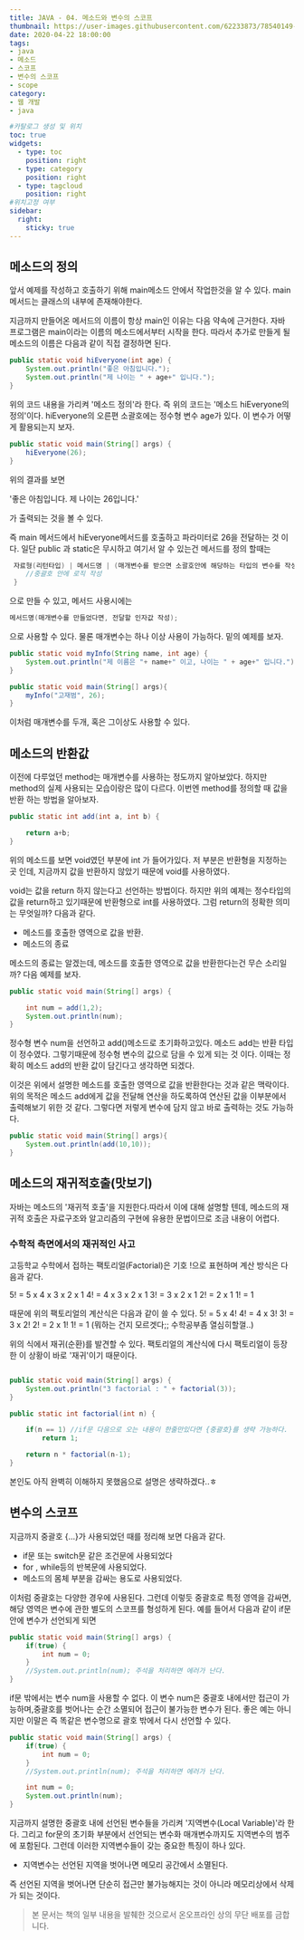 ```yaml
---
title: JAVA - 04. 메소드와 변수의 스코프
thumbnail: https://user-images.githubusercontent.com/62233873/78540149-aa58da80-782e-11ea-9754-33ae5e40ec43.jpg
date: 2020-04-22 18:00:00
tags: 
- java
- 메소드
- 스코프
- 변수의 스코프
- scope
category:
- 웹 개발
- java

#카탈로그 생성 및 위치
toc: true
widgets:
  - type: toc
    position: right
  - type: category
    position: right
  - type: tagcloud
    position: right
#위치고정 여부
sidebar:
  right:
    sticky: true
---
```


## 메소드의 정의
앞서 예제를 작성하고 호출하기 위해 main메소드 안에서 작업한것을 알 수 있다. main메서드는 클래스의 내부에 존재해야한다.

지금까지 만들어온 메서드의 이름이 항상 main인 이유는 다음 약속에 근거한다. <!-- more --> 자바 프로그램은 main이라는 이름의 메소드에서부터 시작을 한다. 따라서 추가로 만들게 될 메소드의 이름은 다음과 같이 직접 결정하면 된다.

```java
public static void hiEveryone(int age) {
    System.out.println("좋은 아침입니다.");
    System.out.println("제 나이는 " + age+" 입니다.");
}
```
위의 코드 내용을 가리켜 '메소드 정의'라 한다. 즉 위의 코드는 '메소드 hiEveryone의 정의'이다. hiEveryone의 오른편 소괄호에는 정수형 변수 age가 있다. 이 변수가 어떻게 활용되는지 보자. 

```java
public static void main(String[] args) {
    hiEveryone(26);	
}
```
위의 결과를 보면 

'좋은 아침입니다. 제 나이는 26입니다.'

가 출력되는 것을 볼 수 있다.

즉 main 메서드에서 hiEveryone메서드를 호출하고 파라미터로 26을 전달하는 것 이다. 일단 public 과 static은 무시하고  여기서 알 수 있는건 메서드를 정의 할때는
```java
 자료형(리턴타입) | 메서드명 | (매개변수를 받으면 소괄호안에 해당하는 타입의 변수를 작성){
 	//중괄호 안에 로직 작성
 }
```
으로 만들 수 있고, 메서드 사용시에는 
```java
메서드명(매개변수를 만들었다면, 전달할 인자값 작성);
```
으로 사용할 수 있다. 물론 매개변수는 하나 이상 사용이 가능하다. 밑의 예제를 보자.
```java
public static void myInfo(String name, int age) {
    System.out.println("제 이름은 "+ name+" 이고, 나이는 " + age+" 입니다.");
}

public static void main(String[] args){
    myInfo("고재범", 26);
}
```
이처럼 매개변수를 두개, 혹은 그이상도 사용할 수 있다.

## 메소드의 반환값
이전에 다루었던 method는 매개변수를 사용하는 정도까지 알아보았다. 하지만 method의 실제 사용되는 모습이랑은 많이 다르다. 이번엔 method를 정의할 때 값을 반환 하는 방법을 알아보자.
```java
public static int add(int a, int b) {

    return a+b;
}
```
위의 메소드를 보면 void였던 부분에 int 가 들어가있다. 저 부분은 반환형을 지정하는 곳 인데, 지금까지 값을 반환하지 않았기 때문에 void를 사용하였다. 

void는 값을 return 하지 않는다고 선언하는 방법이다. 하지만 위의 예제는 정수타입의 값을 return하고 있기때문에 반환형으로 int를 사용하였다. 그럼 return의 정확한 의미는 무엇일까? 다음과 같다.
- 메소드를 호출한 영역으로 값을 반환.
- 메소드의 종료

메소드의 종료는 알겠는데, 메소드를 호출한 영역으로 값을 반환한다는건 무슨 소리일까? 다음 예제를 보자.
```java
public static void main(String[] args) {

    int num = add(1,2);
    System.out.println(num);
}
```
정수형 변수 num을 선언하고 add()메소드로 초기화하고있다. 메소드 add는 반환 타입이 정수였다. 그렇기때문에 정수형 변수의 값으로 담을 수 있게 되는 것 이다. 이때는 정확히 메소드 add의 반환 값이 담긴다고 생각하면 되겠다.

이것은 위에서 설명한 메소드를 호출한 영역으로 값을 반환한다는 것과 같은 맥락이다. 위의 목적은 메소드 add에게 값을 전달해 연산을 하도록하여 연산된 값을 이부분에서 출력해보기 위한 것 같다. 그렇다면 저렇게 변수에 담지 않고 바로 출력하는 것도 가능하다.
```java
public static void main(String[] args){
    System.out.println(add(10,10));
}
```

## 메소드의 재귀적호출(맛보기)
자바는 메소드의 '재귀적 호출'을 지원한다.따라서 이에 대해 설명할 텐데, 메소드의 재귀적 호출은 자료구조와 알고리즘의 구현에 유용한 문법이므로 조금 내용이 어렵다.

### 수학적 측면에서의 재귀적인 사고
고등학교 수학에서 접하는 팩토리얼(Factorial)은 기호 !으로 표현하며 계산 방식은 다음과 같다.

5! = 5 x 4 x 3 x 2 x 1
4! = 4 x 3 x 2 x 1
3! = 3 x 2 x 1
2! = 2 x 1
1! = 1
 
때문에 위의 팩토리얼의 계산식은 다음과 같이 쓸 수 있다.
5! = 5 x 4!
4! = 4 x 3!
3! = 3 x 2!
2! = 2 x 1!
1! = 1
(뭐하는 건지 모르겟다;; 수학공부좀 열심히할껄..)

위의 식에서 재귀(순환)를 발견할 수 있다. 팩토리얼의 계산식에 다시 팩토리얼이 등장한 이 상황이 바로 '재귀'이기 때문이다.
```java

public static void main(String[] args) {
    System.out.println("3 factorial : " + factorial(3));
}

public static int factorial(int n) {

    if(n == 1) //if문 다음으로 오는 내용이 한줄만있다면 {중괄호}를 생략 가능하다.
        return 1;

    return n * factorial(n-1);
}
```
본인도 아직 완벽히 이해하지 못했음으로 설명은 생략하겠다..ㅎ

## 변수의 스코프
지금까지 중괄호 {...}가 사용되었던 때를 정리해 보면 다음과 같다.
- if문 또는 switch문 같은 조건문에 사용되었다
- for , while등의 반복문에 사용되었다.
- 메소드의 몸체 부분을 감싸는 용도로 사용되었다. 

이처럼 중괄호는 다양한 경우에 사용된다. 그런데 이렇듯 중괄호로 특정 영역을 감싸면, 해당 영역은 변수에 관한 별도의 스코프를 형성하게 된다. 예를 들어서 다음과 같이 if문 안에 변수가 선언되게 되면
```java
public static void main(String[] args) {
    if(true) {
        int num = 0;
    }
    //System.out.println(num); 주석을 처리하면 에러가 난다.
}
```
if문 밖에서는 변수 num을 사용할 수 없다. 이 변수 num은 중괄호 내에서만 접근이 가능하며,중괄호를 벗어나는 순간 소멸되어 접근이 불가능한 변수가 된다. 좋은 예는 아니지만 이말은 즉 똑같은 변수명으로 괄호 밖에서 다시 선언할 수 있다.
```java
public static void main(String[] args) {
    if(true) {
        int num = 0;
    }
    //System.out.println(num); 주석을 처리하면 에러가 난다.

    int num = 0;
    System.out.println(num);
}
```
지금까지 설명한 중괄호 내에 선언된 변수들을 가리켜 '지역변수(Local Variable)'라 한다. 그리고 for문의 초기화 부분에서 선언되는 변수화 매개변수까지도 지역변수의 범주에 포함된다. 그런데 이러한 지역변수들이 갖는 중요한 특징이 하나 있다.

- 지역변수는 선언된 지역을 벗어나면 메모리 공간에서 소멸된다.

즉 선언된 지역을 벗어나면 단순히 접근만 불가능해지는 것이 아니라 메모리상에서 삭제가 되는 것이다.

> 본 문서는 책의 일부 내용을 발췌한 것으로서 온오프라인 상의 무단 배포를 금합니다.
